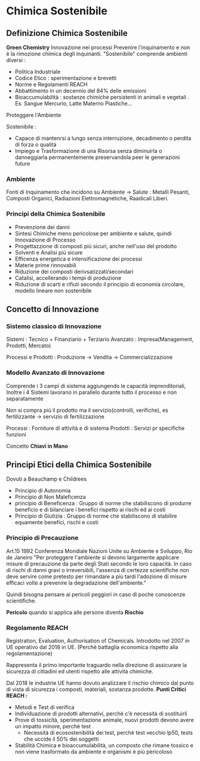# Chimica Sostenibile
## Definizione Chimica Sostenibile
**Green Chemistry** Innovazione nei processi
Prevenire l'inquinamento e non è la rimozione chimica degli inquinanti.
"Sostenibile"  comprende ambienti diversi :
- Politica Industriale
- Codice Etico : sperimentazione e brevetti
-  Norme e Regolamenti REACH
-  Abbattimento in un decennio del 84% delle emissioni 
-  Bioaccumulabilità : sostanze chimiche persistenti in animali e vegetali . Es. Sangue Mercurio, Latte Materno Plastiche...

Proteggere l'Ambiente

Sostenibile :
- Capace di mantenrsi a lungo senza interruzione, decadimento o perdita di forza o qualità
- Impiego e Trasformazione di una Risorsa senza diminuirla o danneggiarla permanentemente preservandola peer le generazioni future

### Ambiente
Fonti di Inquinamento che incidono su Ambiente -> Salute :
Metalli Pesanti, Composti Organici, Radiazioni Elettromagnetiche,  Raadicali Liberi.

### Principi della Chimica Sostenibile
- Prevenzione dei danni
- Sintesi Chimiche meno pericolose per ambiente e salute, quindi Innovazione di Processo 
- Progettazzione di composti più sicuri, anche nell'uso del prodotto
- Solventi e Analisi più sicure
- Efficenza energetica e intensificazione dei processi
- Materie prime rinnovabili
- Riduzione dei composti derivsatizzati/secondari
- Catalisi, accellerando i tempi di produzione
- Riduzione di scarti e rifiuti secondo il principio di economia circolare, modello lineare non sostenibile

## Concetto di Innovazione
### Sistemo classico di Innovazione
Sistemi : Tecnico + Finanziario + Terziario Avanzato : Impresa(Management, Prodotti, Mercato) 

Processi e Prodotti : Produzione -> Vendita -> Commercializzazione
### Modello Avanzato di Innovazione
Comprende i 3 campi di sistema aggiungendo le capacità imprenditoriali, 
Inoltre i 4 Sistemi lavorano in parallelo durante tutto il processo e non separatamente

Non si compra più il prodotto ma il servizio(controlli, verifiche), es fertilizzante -> servizio di fertilizzazione

Processi : Forniture di attività e di sistema
Prodotti : Servizi pr specifiche funzioni

Concetto **Chiavi in Mano**

## Principi Etici della Chimica Sostenibile
Dovuti a Beauchamp e Childrees

- Principio di Autonomia
- Principio di Non Maleficenza
- principio di Beneficenza : Gruppo di norme che stabiliscono di produrre beneficio e di bilanciare i benefici rispetto ai rischi ed ai costi
- Principio di Giutizia : Gruppo di norme che stabiliscono di stabilire equamente benefici, rischi e costi
### Principio di Precauzione
Art.15 1992 Conferenza Mondiale Nazioni Unite su Ambiente e Sviluppo, Rio de Janeiro
"Per proteggere l'ambiente si devono largamente applicare misure di precauzione da parte degli Stati
secondo le loro capacità. In caso di rischi di danni gravi o irreversibili, l'assenza di certezze scientifiche
non deve servire come pretesto per rimandare a più tardi l'adozione di misure efficaci 
volte a prevenire la degradazione dell'ambiente."

Quindi bisogna pensare ai pericoli peggiori in caso di poche conoscenze scientifiche.

**Pericolo** quando si applica alle persone diventa **Rischio**
### Regolamento REACH
Registration, Evaluation, Authorisation of Chemicals.
Introdotto nel 2007 in UE operativo dal 2018 in UE. (Perchè battaglia economica rispetto alla regolamentazione)

Rappresenta il primo importante traguardo nella direzione di assicurare la sicurezza 
di cittadini ed utenti rispetto alle attività chimiche.

Dal 2018 le industrie UE hanno dovuto analizzare il rischio chimico dal punto di vista di sicurezza 
i composti, materiali, sostanza prodotte.
**Punti Critici REACH :**
- Metodi e Test di verifica
- Individuazione di prodotti alternativi, perchè c'è necessità di sostituirli
- Prove di tossicità, sperimentazione animale, nuovi prodotti devono avere un impatto minore, perchè test
  - Necessità di ecosostenibilità dei test, perchè test vecchio lp50, tests che uccide il 50% dei soggetti
- Stabilità Chimica e bioaccumulabilità, un composto che rimane tossico e non viene trasformato da ambiente e organismi è più pericoloso 
